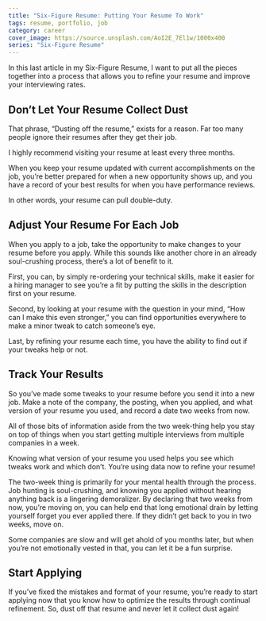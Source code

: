 ```yaml
---
title: "Six-Figure Resume: Putting Your Resume To Work"
tags: resume, portfolio, job
category: career
cover_image: https://source.unsplash.com/AoI2E_7El1w/1000x400
series: "Six-Figure Resume"
---
```

In this last article in my Six-Figure Resume, I want to put all the pieces together into a process that allows you to refine your resume and improve your interviewing rates.

## Don’t Let Your Resume Collect Dust

That phrase, “Dusting off the resume,” exists for a reason. Far too many people ignore their resumes after they get their job.

I highly recommend visiting your resume at least every three months.

When you keep your resume updated with current accomplishments on the job, you’re better prepared for when a new opportunity shows up, and you have a record of your best results for when you have performance reviews.

In other words, your resume can pull double-duty.

## Adjust Your Resume For Each Job

When you apply to a job, take the opportunity to make changes to your resume before you apply. While this sounds like another chore in an already soul-crushing process, there’s a lot of benefit to it.

First, you can, by simply re-ordering your technical skills, make it easier for a hiring manager to see you’re a fit by putting the skills in the description first on your resume.

Second, by looking at your resume with the question in your mind, “How can I make this even stronger,” you can find opportunities everywhere to make a minor tweak to catch someone’s eye.

Last, by refining your resume each time, you have the ability to find out if your tweaks help or not.

## Track Your Results

So you’ve made some tweaks to your resume before you send it into a new job. Make a note of the company, the posting, when you applied, and what version of your resume you used, and record a date two weeks from now.

All of those bits of information aside from the two week-thing help you stay on top of things when you start getting multiple interviews from multiple companies in a week.

Knowing what version of your resume you used helps you see which tweaks work and which don’t. You’re using data now to refine your resume!

The two-week thing is primarily for your mental health through the process. Job hunting is soul-crushing, and knowing you applied without hearing anything back is a lingering demoralizer. By declaring that two weeks from now, you’re moving on, you can help end that long emotional drain by letting yourself forget you ever applied there. If they didn’t get back to you in two weeks, move on.

Some companies are slow and will get ahold of you months later, but when you’re not emotionally vested in that, you can let it be a fun surprise.

## Start Applying

If you’ve fixed the mistakes and format of your resume, you’re ready to start applying now that you know how to optimize the results through continual refinement. So, dust off that resume and never let it collect dust again!
